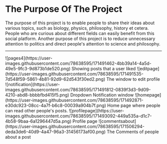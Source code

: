<h1>The Purpose Of The Project</h1>

The purpose of this project is to enable people to share their ideas about various topics, such as biology, physics, philosophy, history et cetera. People who are curious about different fields can easily benefit from this social platform. Another purpose of this project is to reduce unnecessary attention to politics and direct people's attention to science and philosophy.



<hr>
![pages4](https://user-images.githubusercontent.com/78638595/171491462-4bb39a14-4a5d-49e5-9fc3-9d873b1de520.png) Showing posts that a user liked
![editpage](https://user-images.githubusercontent.com/78638595/171491535-7d548f59-5861-4b81-92d9-62d543f30ed2.png) The window to edit profile
![notification](https://user-images.githubusercontent.com/78638595/171491812-0839f3d3-9d09-4210-abd8-bbbbfbd415f5.png) Dropdown Notification window 
![homepage](https://user-images.githubusercontent.com/78638595/171492871-e30dc923-08cc-4a7f-b6c8-00039a904b7f.png) Home page where people can read other people's posts.
![profilepage](https://user-images.githubusercontent.com/78638595/171493092-449a535a-d1c7-4b58-9baa-6a1296447d5a.png) Profile page
![commentsabout](https://user-images.githubusercontent.com/78638595/171506294-deda3de6-40d9-4a47-96a3-31456173af00.png) The Comments of people about a post
